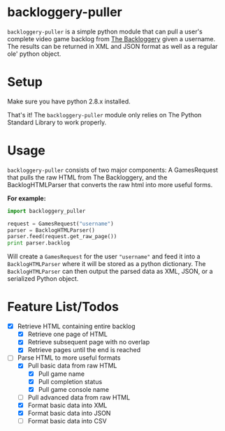 backloggery-puller
==================

`backloggery-puller` is a simple python module that can pull a user's complete video game backlog from [The Backloggery](http://www.backloggery.com) given a username. The results can be returned in XML and JSON format as well as a regular ole' python object.

Setup
=====

Make sure you have python 2.8.x installed.

That's it! The `backloggery-puller` module only relies on The Python Standard Library to work properly.

Usage
=====

`backloggery-puller` consists of two major components: A GamesRequest that pulls the raw HTML from The Backloggery, and the BacklogHTMLParser that converts the raw html into more useful forms.

**For example:**
```python
import backloggery_puller

request = GamesRequest("username")
parser = BacklogHTMLParser()
parser.feed(request.get_raw_page())
print parser.backlog
```

Will create a `GamesRequest` for the user `"username"` and feed it into a `BacklogHTMLParser` where it will be stored as a python dictionary. The `BacklogHTMLParser` can then output the parsed data as XML, JSON, or a serialized Python object.

Feature List/Todos
==================

- [X] Retrieve HTML containing entire backlog  
    - [X] Retrieve one page of HTML  
    - [X] Retrieve subsequent page with no overlap  
    - [X] Retrieve pages until the end is reached  
- [ ] Parse HTML to more useful formats  
    - [X] Pull basic data from raw HTML  
        - [X] Pull game name  
        - [X] Pull completion status  
        - [X] Pull game console name
    - [ ] Pull advanced data from raw HTML
    - [X] Format basic data into XML  
    - [X] Format basic data into JSON  
    - [ ] Format basic data into CSV  
